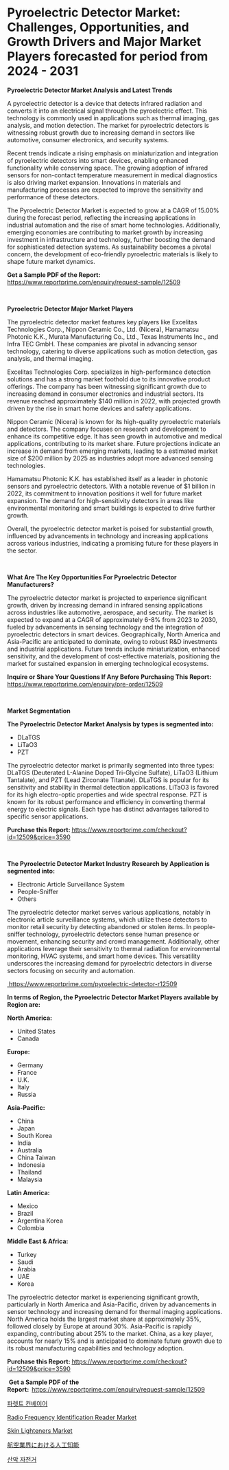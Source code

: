 <p><h1>Pyroelectric Detector Market: Challenges, Opportunities, and Growth Drivers and Major Market Players forecasted for period from 2024 - 2031</h1></p><p><strong>Pyroelectric Detector Market Analysis and Latest Trends</strong></p>
<p><p>A pyroelectric detector is a device that detects infrared radiation and converts it into an electrical signal through the pyroelectric effect. This technology is commonly used in applications such as thermal imaging, gas analysis, and motion detection. The market for pyroelectric detectors is witnessing robust growth due to increasing demand in sectors like automotive, consumer electronics, and security systems.</p><p>Recent trends indicate a rising emphasis on miniaturization and integration of pyroelectric detectors into smart devices, enabling enhanced functionality while conserving space. The growing adoption of infrared sensors for non-contact temperature measurement in medical diagnostics is also driving market expansion. Innovations in materials and manufacturing processes are expected to improve the sensitivity and performance of these detectors.</p><p>The Pyroelectric Detector Market is expected to grow at a CAGR of 15.00% during the forecast period, reflecting the increasing applications in industrial automation and the rise of smart home technologies. Additionally, emerging economies are contributing to market growth by increasing investment in infrastructure and technology, further boosting the demand for sophisticated detection systems. As sustainability becomes a pivotal concern, the development of eco-friendly pyroelectric materials is likely to shape future market dynamics.</p></p>
<p><strong>Get a Sample PDF of the Report:&nbsp;</strong> <a href="https://www.reportprime.com/enquiry/request-sample/12509">https://www.reportprime.com/enquiry/request-sample/12509</a></p>
<p>&nbsp;</p>
<p><strong>Pyroelectric Detector Major Market Players</strong></p>
<p><p>The pyroelectric detector market features key players like Excelitas Technologies Corp., Nippon Ceramic Co., Ltd. (Nicera), Hamamatsu Photonic K.K., Murata Manufacturing Co., Ltd., Texas Instruments Inc., and Infra TEC GmbH. These companies are pivotal in advancing sensor technology, catering to diverse applications such as motion detection, gas analysis, and thermal imaging.</p><p>Excelitas Technologies Corp. specializes in high-performance detection solutions and has a strong market foothold due to its innovative product offerings. The company has been witnessing significant growth due to increasing demand in consumer electronics and industrial sectors. Its revenue reached approximately $140 million in 2022, with projected growth driven by the rise in smart home devices and safety applications.</p><p>Nippon Ceramic (Nicera) is known for its high-quality pyroelectric materials and detectors. The company focuses on research and development to enhance its competitive edge. It has seen growth in automotive and medical applications, contributing to its market share. Future projections indicate an increase in demand from emerging markets, leading to a estimated market size of $200 million by 2025 as industries adopt more advanced sensing technologies.</p><p>Hamamatsu Photonic K.K. has established itself as a leader in photonic sensors and pyroelectric detectors. With a notable revenue of $1 billion in 2022, its commitment to innovation positions it well for future market expansion. The demand for high-sensitivity detectors in areas like environmental monitoring and smart buildings is expected to drive further growth.</p><p>Overall, the pyroelectric detector market is poised for substantial growth, influenced by advancements in technology and increasing applications across various industries, indicating a promising future for these players in the sector.</p></p>
<p>&nbsp;</p>
<p><strong>What Are The Key Opportunities For Pyroelectric Detector Manufacturers?</strong></p>
<p><p>The pyroelectric detector market is projected to experience significant growth, driven by increasing demand in infrared sensing applications across industries like automotive, aerospace, and security. The market is expected to expand at a CAGR of approximately 6-8% from 2023 to 2030, fueled by advancements in sensing technology and the integration of pyroelectric detectors in smart devices. Geographically, North America and Asia-Pacific are anticipated to dominate, owing to robust R&D investments and industrial applications. Future trends include miniaturization, enhanced sensitivity, and the development of cost-effective materials, positioning the market for sustained expansion in emerging technological ecosystems.</p></p>
<p><strong>Inquire or Share Your Questions If Any Before Purchasing This Report:</strong> <a href="https://www.reportprime.com/enquiry/pre-order/12509">https://www.reportprime.com/enquiry/pre-order/12509</a></p>
<p>&nbsp;</p>
<p><strong>Market Segmentation</strong></p>
<p><strong>The Pyroelectric Detector Market Analysis by types is segmented into:</strong></p>
<p><ul><li>DLaTGS</li><li>LiTaO3</li><li>PZT</li></ul></p>
<p><p>The pyroelectric detector market is primarily segmented into three types: DLaTGS (Deuterated L-Alanine Doped Tri-Glycine Sulfate), LiTaO3 (Lithium Tantalate), and PZT (Lead Zirconate Titanate). DLaTGS is popular for its sensitivity and stability in thermal detection applications. LiTaO3 is favored for its high electro-optic properties and wide spectral response. PZT is known for its robust performance and efficiency in converting thermal energy to electric signals. Each type has distinct advantages tailored to specific sensor applications.</p></p>
<p><strong>Purchase this Report:&nbsp;</strong><a href="https://www.reportprime.com/checkout?id=12509&price=3590">https://www.reportprime.com/checkout?id=12509&price=3590</a></p>
<p>&nbsp;</p>
<p><strong>The Pyroelectric Detector Market Industry Research by Application is segmented into:</strong></p>
<p><ul><li>Electronic Article Surveillance System</li><li>People-Sniffer</li><li>Others</li></ul></p>
<p><p>The pyroelectric detector market serves various applications, notably in electronic article surveillance systems, which utilize these detectors to monitor retail security by detecting abandoned or stolen items. In people-sniffer technology, pyroelectric detectors sense human presence or movement, enhancing security and crowd management. Additionally, other applications leverage their sensitivity to thermal radiation for environmental monitoring, HVAC systems, and smart home devices. This versatility underscores the increasing demand for pyroelectric detectors in diverse sectors focusing on security and automation.</p></p>
<p><a href="https://www.reportprime.com/pyroelectric-detector-r12509">&nbsp;https://www.reportprime.com/pyroelectric-detector-r12509</a></p>
<p><strong>In terms of Region, the Pyroelectric Detector Market Players available by Region are:</strong></p>
<p>
    <p> <strong> North America: </strong>
        <ul>
            <li>United States</li>
            <li>Canada</li>
        </ul>
        </p> 
    <p> <strong> Europe: </strong>
        <ul>
            <li>Germany</li>
            <li>France</li>
            <li>U.K.</li>
            <li>Italy</li>
            <li>Russia</li>
        </ul>
        </p> 
    <p> <strong> Asia-Pacific: </strong>
        <ul>
            <li>China</li>
            <li>Japan</li>
            <li>South Korea</li>
            <li>India</li>
            <li>Australia</li>
            <li>China Taiwan</li>
            <li>Indonesia</li>
            <li>Thailand</li>
            <li>Malaysia</li>
        </ul>
        </p> 
    <p> <strong> Latin America: </strong>
        <ul>
            <li>Mexico</li>
            <li>Brazil</li>
            <li>Argentina Korea</li>
            <li>Colombia</li>
        </ul>
        </p> 
    <p> <strong> Middle East & Africa: </strong>
        <ul>
            <li>Turkey</li>
            <li>Saudi</li>
            <li>Arabia</li>
            <li>UAE</li>
            <li>Korea</li>
        </ul>
    </p>
    </p>
<p><p>The pyroelectric detector market is experiencing significant growth, particularly in North America and Asia-Pacific, driven by advancements in sensor technology and increasing demand for thermal imaging applications. North America holds the largest market share at approximately 35%, followed closely by Europe at around 30%. Asia-Pacific is rapidly expanding, contributing about 25% to the market. China, as a key player, accounts for nearly 15% and is anticipated to dominate future growth due to its robust manufacturing capabilities and technology adoption.</p></p>
<p><strong>Purchase this Report: </strong><a href="https://www.reportprime.com/checkout?id=12509&price=3590">https://www.reportprime.com/checkout?id=12509&price=3590</a></p>
<p>&nbsp;<strong>Get a Sample PDF of the Report:&nbsp;&nbsp;</strong><a href="https://www.reportprime.com/enquiry/request-sample/12509">https://www.reportprime.com/enquiry/request-sample/12509</a></p>
<p><strong></strong></p>
<p><p><a href="https://medium.com/@zlpjbqkb72/%EA%B8%80%EB%A1%9C%EB%B2%8C-%ED%8C%94%EB%A0%88%ED%8A%B8-%EC%BB%A8%EB%B2%A0%EC%9D%B4%EC%96%B4-%EC%8B%9C%EC%9E%A5-%EC%8B%9C%EC%9E%A5-%EC%A0%90%EC%9C%A0%EC%9C%A8-%EC%8B%9C%EC%9E%A5-%EB%8F%99%ED%96%A5-%EB%B0%8F-%EB%AF%B8%EB%9E%98-%EC%84%B1%EC%9E%A5-%ED%83%90%EC%83%89-8b74ad51b33d">파렛트 컨베이어</a></p><p><a href="https://github.com/Chiragrp22/Market-Research-Report-List-6/blob/main/radio-frequency-identification-reader-market.md">Radio Frequency Identification Reader Market</a></p><p><a href="https://www.linkedin.com/pulse/skin-lighteners-market-global-regional-analysis-focus-region-ydbke?trackingId=nnnppPh0RRy7RvBXMCG1Wg%3D%3D">Skin Lighteners Market</a></p><p><a href="https://medium.com/@erickbotsfortrd46766/ai-%E4%BA%BA%E5%B7%A5%E7%9F%A5%E8%83%BD-%E8%88%AA%E7%A9%BA%E5%B8%82%E5%A0%B4%E3%82%B7%E3%82%A7%E3%82%A2-%E5%B8%82%E5%A0%B4%E5%88%86%E6%9E%90-%E6%88%90%E9%95%B7%E3%83%88%E3%83%AC%E3%83%B3%E3%83%89-%E4%BA%88%E6%B8%AC-2024%E5%B9%B4-2031%E5%B9%B4%E3%81%BE%E3%81%A7%E3%81%AE%E6%9C%9F%E9%96%93-67594029b3f3">航空業界における人工知能</a></p><p><a href="https://medium.com/@zlpjbqkb72/%EC%82%B0%EC%95%85-%EC%9E%90%EC%A0%84%EA%B1%B0-%EC%8B%9C%EC%9E%A5-%EC%A0%84%EB%9E%B5%EC%A0%81-%ED%86%B5%EC%B0%B0-%EC%82%B0%EC%95%85-%EC%9E%90%EC%A0%84%EA%B1%B0-%EC%82%B0%EC%97%85%EC%9D%98-%EC%A0%9C%ED%92%88-%EC%A7%84%ED%99%94-%EB%B0%8F-%EC%8B%9C%EC%9E%A5-%EC%84%B8%EB%B6%84%ED%99%94-ba12b7cf4414">산악 자전거</a></p></p>